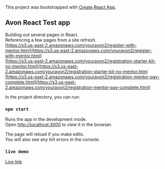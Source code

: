 This project was bootstrapped with [Create React App](https://github.com/facebook/create-react-app).

## Avon React Test app
Building out several pages in React. <br>
Referencing a few pages from a site refresh. <br>
[https://s3.us-east-2.amazonaws.com/youravon2/register-with-mentor.html](https://s3.us-east-2.amazonaws.com/youravon2/register-with-mentor.html)<br>
[https://s3.us-east-2.amazonaws.com/youravon2/registration-starter-kit-no-mentor.html](https://s3.us-east-2.amazonaws.com/youravon2/registration-starter-kit-no-mentor.html<br>
[https://s3.us-east-2.amazonaws.com/youravon2/registration-mentor-pay-complete.html](https://s3.us-east-2.amazonaws.com/youravon2/registration-mentor-pay-complete.html)


In the project directory, you can run:

### `npm start`

Runs the app in the development mode.<br>
Open [http://localhost:3000](http://localhost:3000) to view it in the browser.

The page will reload if you make edits.<br>
You will also see any lint errors in the console.


### `live demo`

[Live link](https://angry-shirley-eca68e.netlify.com/)
